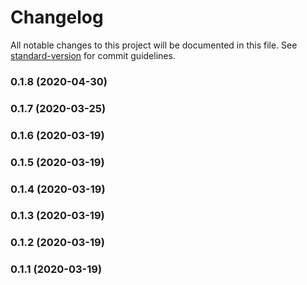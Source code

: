 # Changelog

All notable changes to this project will be documented in this file. See [standard-version](https://github.com/conventional-changelog/standard-version) for commit guidelines.

### 0.1.8 (2020-04-30)

### 0.1.7 (2020-03-25)

### 0.1.6 (2020-03-19)

### 0.1.5 (2020-03-19)

### 0.1.4 (2020-03-19)

### 0.1.3 (2020-03-19)

### 0.1.2 (2020-03-19)

### 0.1.1 (2020-03-19)
